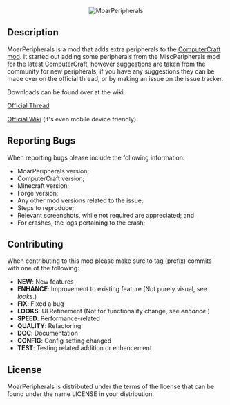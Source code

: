 <p align="center">
  <img src="http://i.imgur.com/IY49GPE.png" alt="MoarPeripherals"/>
</p>

Description
-----------

MoarPeripherals is a mod that adds extra peripherals to the <a href="http://www.computercraft.info" target="_blank">ComputerCraft mod</a>. It started out adding some peripherals from the MiscPeripherals mod for the latest ComputerCraft, however suggestions are taken from the community for new peripherals; if you have any suggestions they can be made over on the official thread, or by making an issue on the issue tracker.

Downloads can be found over at the wiki.

<a href="http://www.computercraft.info/forums2/index.php?/topic/19357-" target="_blank">Official Thread</a>

<a href="http://moarperipherals.com/" target="_blank">Official Wiki</a> (it's even mobile device friendly)

Reporting Bugs
--------------

When reporting bugs please include the following information:
- MoarPeripherals version;
- ComputerCraft version;
- Minecraft version;
- Forge version;
- Any other mod versions related to the issue;
- Steps to reproduce;
- Relevant screenshots, while not required are appreciated; and
- For crashes, the logs pertaining to the crash;


Contributing
------------

When contributing to this mod please make sure to tag (prefix) commits with one of the following:
- **NEW**: New features
- **ENHANCE**: Improvement to existing feature (Not purely visual, see _looks_.)
- **FIX**: Fixed a bug
- **LOOKS**: UI Refinement (Not for functionality change, see _enhance_.)
- **SPEED**: Performance-related
- **QUALITY**: Refactoring
- **DOC**: Documentation
- **CONFIG**: Config setting changed
- **TEST**: Testing related addition or enhancement

License
-------

MoarPeripherals is distributed under the terms of the license that can be found under the name LICENSE in your distribution.
